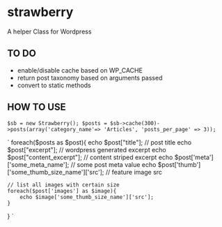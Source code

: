 strawberry
==========

A helper Class for Wordpress


## TO DO
* enable/disable cache based on WP_CACHE
* return post taxonomy based on arguments passed
* convert to static methods

## HOW TO USE

`$sb = new Strawberry();
$posts = $sb->cache(300)->posts(array('category_name'=> 'Articles', 'posts_per_page' => 3));`

`
foreach($posts as $post){
    echo $post["title"]; // post title
    echo $post["excerpt"]; // wordpress generated excerpt
    echo $post["content_excerpt"]; // content striped excerpt
    echo $post['meta']['some_meta_name']; // some post meta value
    echo $post['thumb']['some_thumb_size_name']['src']; // feature image src

    // list all images with certain size
    foreach($post['images'] as $image){
        echo $image['some_thumb_size_name']['src'];
    }
}
`
